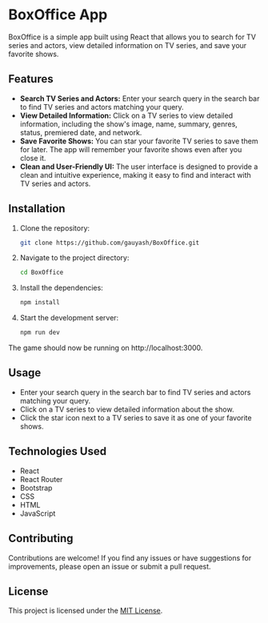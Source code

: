 # BoxOffice App

BoxOffice is a simple app built using React that allows you to search for TV series and actors, view detailed information on TV series, and save your favorite shows.

## Features

- **Search TV Series and Actors:** Enter your search query in the search bar to find TV series and actors matching your query.
- **View Detailed Information:** Click on a TV series to view detailed information, including the show's image, name, summary, genres, status, premiered date, and network.
- **Save Favorite Shows:** You can star your favorite TV series to save them for later. The app will remember your favorite shows even after you close it.
- **Clean and User-Friendly UI:** The user interface is designed to provide a clean and intuitive experience, making it easy to find and interact with TV series and actors.

## Installation

1. Clone the repository:

   ```bash
   git clone https://github.com/gauyash/BoxOffice.git

2. Navigate to the project directory:

    ```bash
    cd BoxOffice

3. Install the dependencies:

    ```bash
    npm install


4. Start the development server:

    ```bash
    npm run dev

The game should now be running on http://localhost:3000.



## Usage
- Enter your search query in the search bar to find TV series and actors matching your query.
- Click on a TV series to view detailed information about the show.
- Click the star icon next to a TV series to save it as one of your favorite shows.

## Technologies Used

- React
- React Router
- Bootstrap
- CSS
- HTML
- JavaScript

## Contributing
Contributions are welcome! If you find any issues or have suggestions for improvements, please open an issue or submit a pull request.

## License
This project is licensed under the [MIT License](LICENSE).